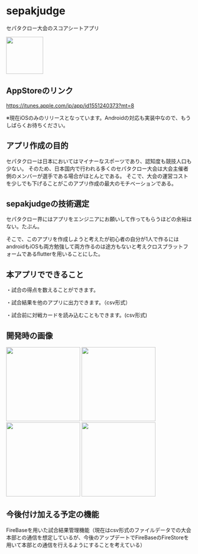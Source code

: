 # sepakjudge
セパタクロー大会のスコアシートアプリ

<img src="https://user-images.githubusercontent.com/62228968/106133403-8c3add00-61a8-11eb-86e7-aca6c9dcd75f.JPG" width= 100>

## AppStoreのリンク
https://itunes.apple.com/jp/app/id1551240373?mt=8

※現在iOSのみのリリースとなっています。Androidの対応も実装中なので、もうしばらくお待ちください。

## アプリ作成の目的
セパタクローは日本においてはマイナーなスポーツであり、認知度も競技人口も少ない。
そのため、日本国内で行われる多くのセパタクロー大会は大会主催者側のメンバーが選手である場合がほとんとである。
そこで、大会の運営コストを少しでも下げることがこのアプリ作成の最大のモチベーションである。

## sepakjudgeの技術選定
セパタクロー界にはアプリをエンジニアにお願いして作ってもらうほどの余裕はない。たぶん。

そこで、このアプリを作成しようと考えたが初心者の自分が1人で作るにはandroidもiOSも両方勉強して両方作るのは途方もないと考えクロスプラットフォームであるflutterを用いることにした。

## 本アプリでできること
・試合の得点を数えることができます。

・試合結果を他のアプリに出力できます。（csv形式）

・試合前に対戦カードを読み込むこともできます。(csv形式)


## 開発時の画像

<img src="https://user-images.githubusercontent.com/62228968/106133400-8b09b000-61a8-11eb-9001-f8335a62244d.PNG" width= 200>  <img src="https://user-images.githubusercontent.com/62228968/106133394-89d88300-61a8-11eb-81ed-519b0b71e155.PNG" width= 200>  <img src="https://user-images.githubusercontent.com/62228968/106133385-880ebf80-61a8-11eb-977d-64ce6e495219.PNG" width= 200>  <img src="https://user-images.githubusercontent.com/62228968/106133376-83e2a200-61a8-11eb-9037-6ad2a6335d0e.PNG" width= 200>


## 今後付け加える予定の機能
FireBaseを用いた試合結果管理機能（現在はcsv形式のファイルデータでの大会本部との通信を想定しているが、今後のアップデートでFireBaseのFireStoreを用いて本部との通信を行えるようにすることを考えている）
